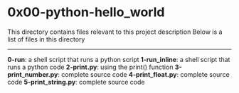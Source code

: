 # 0x00-python-hello_world

This directory contains files relevant to this project description
Below is a list of files in this directory

---

**0-run**: a shell script that runs a python script
**1-run_inline**: a shell script that runs a python code
**2-print.py**: using the print() function
**3-print_number.py**: complete source code
**4-print_float.py**: complete source code
**5-print_string.py**: complete source code
